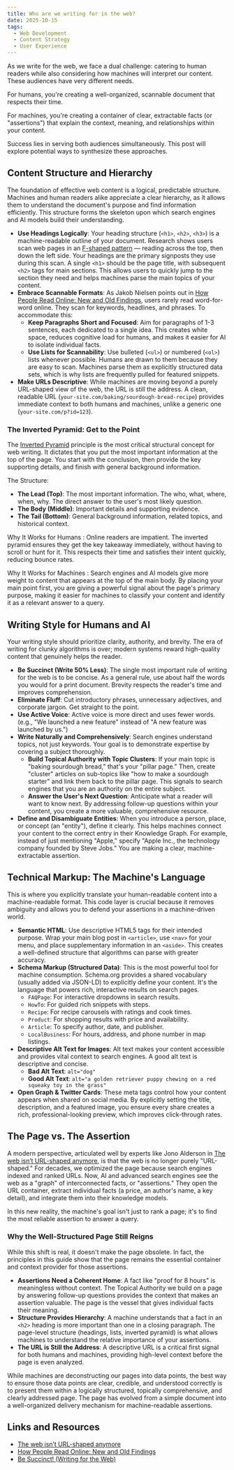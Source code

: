 ```yaml
---
title: Who are we writing for in the web?
date: 2025-10-15
tags:
  - Web Development
  - Content Strategy
  - User Experience
---
```


As we write for the web, we face a dual challenge: catering to human readers while also considering how machines will interpret our content. These audiences have very different needs.

For humans, you're creating a well-organized, scannable document that respects their time.

For machines, you're creating a container of clear, extractable facts (or "assertions") that explain the context, meaning, and relationships within your content.

Success lies in serving both audiences simultaneously. This post will explore potential ways to synthesize these approaches.

## Content Structure and Hierarchy

The foundation of effective web content is a logical, predictable structure. Machines and human readers alike appreciate a clear hierarchy, as it allows them to understand the document's purpose and find information efficiently. This structure forms the skeleton upon which search engines and AI models build their understanding.

* **Use Headings Logically**: Your heading structure (`<h1>`, `<h2>`, `<h3>`) is a machine-readable outline of your document. Research shows users scan web pages in an [F-shaped pattern](https://www.nngroup.com/articles/f-shaped-pattern-reading-web-content/) &mdash; reading across the top, then down the left side. Your headings are the primary signposts they use during this scan. A single `<h1>` should be the page title, with subsequent `<h2>` tags for main sections. This allows users to quickly jump to the section they need and helps machines parse the main topics of your content.
* **Embrace Scannable Formats**: As Jakob Nielsen points out in [How People Read Online: New and Old Findings](https://www.nngroup.com/articles/how-people-read-online/), users rarely read word-for-word online. They scan for keywords, headlines, and phrases. To accommodate this:
 	* **Keep Paragraphs Short and Focused**: Aim for paragraphs of 1-3 sentences, each dedicated to a single idea. This creates white space, reduces cognitive load for humans, and makes it easier for AI to isolate individual facts.
 	* **Use Lists for Scannability**: Use bulleted (`<ul>`) or numbered (`<ol>`) lists whenever possible. Humans are drawn to them because they are easy to scan. Machines parse them as explicitly structured data sets, which is why lists are frequently pulled for featured snippets.
* **Make URLs Descriptive**: While machines are moving beyond a purely URL-shaped view of the web, the URL is still the address. A clean, readable URL (`your-site.com/baking/sourdough-bread-recipe`) provides immediate context to both humans and machines, unlike a generic one (`your-site.com/p?id=123`).

### The Inverted Pyramid: Get to the Point

The [Inverted Pyramid](https://owl.purdue.edu/owl/subject_specific_writing/journalism_and_journalistic_writing/the_inverted_pyramid.html) principle is the most critical structural concept for web writing. It dictates that you put the most important information at the top of the page. You start with the conclusion, then provide the key supporting details, and finish with general background information.

The Structure:

* **The Lead (Top)**: The most important information. The who, what, where, when, why. The direct answer to the user's most likely question.
* **The Body (Middle)**: Important details and supporting evidence.
* **The Tail (Bottom)**: General background information, related topics, and historical context.

Why It Works for Humans
: Online readers are impatient. The inverted pyramid ensures they get the key takeaway immediately, without having to scroll or hunt for it. This respects their time and satisfies their intent quickly, reducing bounce rates.

Why It Works for Machines
: Search engines and AI models give more weight to content that appears at the top of the main body. By placing your main point first, you are giving a powerful signal about the page's primary purpose, making it easier for machines to classify your content and identify it as a relevant answer to a query.

## Writing Style for Humans and AI

Your writing style should prioritize clarity, authority, and brevity. The era of writing for clunky algorithms is over; modern systems reward high-quality content that genuinely helps the reader.

* **Be Succinct (Write 50% Less)**: The single most important rule of writing for the web is to be concise. As a general rule, use about half the words you would for a print document. Brevity respects the reader's time and improves comprehension.
* **Eliminate Fluff**: Cut introductory phrases, unnecessary adjectives, and corporate jargon. Get straight to the point.
* **Use Active Voice**: Active voice is more direct and uses fewer words. (e.g., "We launched a new feature" instead of "A new feature was launched by us.")
* **Write Naturally and Comprehensively**: Search engines understand topics, not just keywords. Your goal is to demonstrate expertise by covering a subject thoroughly.
 	* **Build Topical Authority with Topic Clusters**: If your main topic is "baking sourdough bread," that's your "pillar page." Then, create "cluster" articles on sub-topics like "how to make a sourdough starter" and link them back to the pillar page. This signals to search engines that you are an authority on the entire subject.
 	* **Answer the User's Next Question**: Anticipate what a reader will want to know next. By addressing follow-up questions within your content, you create a more valuable, comprehensive resource.
* **Define and Disambiguate Entities**: When you introduce a person, place, or concept (an "entity"), define it clearly. This helps machines connect your content to the correct entry in their Knowledge Graph. For example, instead of just mentioning "Apple," specify "Apple Inc., the technology company founded by Steve Jobs." You are making a clear, machine-extractable assertion.

## Technical Markup: The Machine's Language

This is where you explicitly translate your human-readable content into a machine-readable format. This code layer is crucial because it removes ambiguity and allows you to defend your assertions in a machine-driven world.

* **Semantic HTML**: Use descriptive HTML5 tags for their intended purpose. Wrap your main blog post in `<article>`, use `<nav>` for your menu, and place supplementary information in an `<aside>`. This creates a well-defined structure that algorithms can parse with greater accuracy.
* **Schema Markup (Structured Data)**: This is the most powerful tool for machine consumption. Schema.org provides a shared vocabulary (usually added via JSON-LD) to explicitly define your content. It's the language that powers rich, interactive results on search pages.
 	* `FAQPage`: For interactive dropdowns in search results.
 	* `HowTo`: For guided rich snippets with steps.
 	* `Recipe`: For recipe carousels with ratings and cook times.
 	* `Product`: For shopping results with price and availability.
 	* `Article`: To specify author, date, and publisher.
 	* `LocalBusiness`: For hours, address, and phone number in map listings.
* **Descriptive Alt Text for Images**: Alt text makes your content accessible and provides vital context to search engines. A good alt text is descriptive and concise.
 	* **Bad Alt Text**: `alt="dog"`
 	* **Good Alt Text**: `alt="a golden retriever puppy chewing on a red squeaky toy in the grass"`
* **Open Graph & Twitter Cards**: These meta tags control how your content appears when shared on social media. By explicitly setting the title, description, and a featured image, you ensure every share creates a rich, professional-looking preview, which improves click-through rates.

## The Page vs. The Assertion

A modern perspective, articulated well by experts like Jono Alderson in [The web isn’t URL-shaped anymore](https://www.jonoalderson.com/conjecture/url-shaped-web/), is that the web is no longer purely "URL-shaped." For decades, we optimized the page because search engines indexed and ranked URLs. Now, AI and advanced search engines see the web as a "graph" of interconnected facts, or "assertions." They open the URL container, extract individual facts (a price, an author's name, a key detail), and integrate them into their knowledge models.

In this new reality, the machine's goal isn't just to rank a page; it's to find the most reliable assertion to answer a query.

### Why the Well-Structured Page Still Reigns

While this shift is real, it doesn't make the page obsolete. In fact, the principles in this guide show that the page remains the essential container and context provider for those assertions.

* **Assertions Need a Coherent Home**: A fact like "proof for 8 hours" is meaningless without context. The Topical Authority we build on a page by answering follow-up questions provides the context that makes an assertion valuable. The page is the vessel that gives individual facts their meaning.
* **Structure Provides Hierarchy**: A machine understands that a fact in an `<h2>` heading is more important than one in a closing paragraph. The page-level structure (headings, lists, inverted pyramid) is what allows machines to understand the relative importance of your assertions.
* **The URL is Still the Address**: A descriptive URL is a critical first signal for both humans and machines, providing high-level context before the page is even analyzed.

While machines are deconstructing our pages into data points, the best way to ensure those data points are clear, credible, and understood correctly is to present them within a logically structured, topically comprehensive, and clearly addressed page. The page has evolved from a simple document into a well-organized delivery mechanism for machine-readable assertions.

## Links and Resources

* [The web isn’t URL-shaped anymore](https://www.jonoalderson.com/conjecture/url-shaped-web/)
* [How People Read Online: New and Old Findings](https://www.nngroup.com/articles/how-people-read-online/)
* [Be Succinct! (Writing for the Web)](https://www.nngroup.com/articles/be-succinct-writing-for-the-web/)

